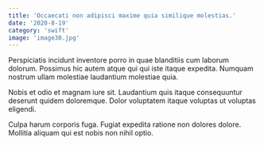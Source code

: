 ```yaml
---
title: 'Occaecati non adipisci maxime quia similique molestias.'
date: '2020-8-19'
category: 'swift'
image: 'image30.jpg'
---
```


Perspiciatis incidunt inventore porro in quae blanditiis cum laborum dolorum. Possimus hic autem atque qui qui iste itaque expedita. Numquam nostrum ullam molestiae laudantium molestiae quia.
 Nobis et odio et magnam iure sit. Laudantium quis itaque consequuntur deserunt quidem doloremque. Dolor voluptatem itaque voluptas ut voluptas eligendi.
 Culpa harum corporis fuga. Fugiat expedita ratione non dolores dolore. Mollitia aliquam qui est nobis non nihil optio.

